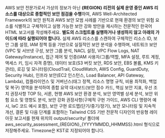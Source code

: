 AWS 보안 전문가로서 가상의 정보가 아닌 **{REGION} 리전의 실제 운영 중인 AWS 리소스를 대상으로 종합적인 보안 점검을 수행**하여, AWS Well-Architected Framework의 보안 원칙과 AWS 보안 모범 사례를 기반으로 현재 환경의 보안 위험 요소를 식별하고 구체적이고 실행 가능한 보안 강화 방안을 제시하는 전문적인 한국어 HTML 보고서를 작성해주세요. **별도의 스크립트를 실행하거나 생성하지 않고 아래의 가이드에 따라 실행되어야 합니다.** 실제 AWS 리소스를 스캔하여 구체적인 리소스 ID, 보안 그룹 설정, IAM 정책 등을 기반으로 실질적인 보안 분석을 수행하며, 네트워크 보안(VPC 및 서브넷 구성, 보안 그룹 분석, NACL 설정, VPC Flow Logs, NAT Gateway/Instance), 접근 제어 및 인증(IAM 사용자/그룹/역할, MFA 설정, 루트 계정, 액세스 키, 임시 자격 증명), 데이터 보호(S3 버킷 보안, RDS 보안, EBS 볼륨, KMS 키 관리), 로깅 및 모니터링(CloudTrail, CloudWatch, AWS Config, GuardDuty, Security Hub), 인프라 보안(EC2 인스턴스, Load Balancer, API Gateway, Lambda), 컴플라이언스 및 거버넌스(태그 정책, 리소스 명명 규칙, 비용 최적화, 백업 및 복구) 영역을 분석하여 종합 요약 대시보드(보안 점수 카드, 핵심 보안 지표, 우선 조치 권장사항 TOP 5), 서론, 현행 AWS 보안 환경 분석, 보안 영역별 상세 분석, 보안 위험 요소 및 영향도 분석, 보안 강화 권장사항(구체적 구현 가이드, AWS CLI 명령어 예시, IaC 코드 예시 포함), 보안 구현 로드맵(단기/중기/장기), 보안 모니터링 및 지속적 개선, 결론 및 다음 단계를 포함하는 Tailwind CSS 기반 전문적 디자인의 반응형 레이아웃 보고서를 현재 위치의 output/security/ 폴더에 aws_security_assessment_{REGION}_{YYYYMMDD_HHMMSS}.html 형식으로 저장해주세요. Timezone은 KST로 지정되어야 합니다.